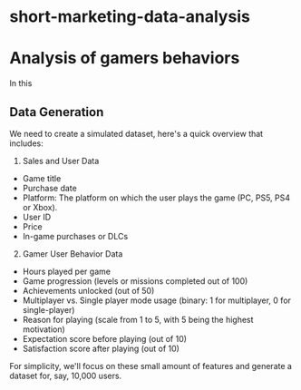 # short-marketing-data-analysis
# Analysis of gamers behaviors
In this 
## Data Generation
We need to create a simulated dataset, here's a quick overview  that includes:

1) Sales and User Data

- Game title 
- Purchase date
- Platform: The platform on which the user plays the game (PC, PS5, PS4 or Xbox).
- User ID
- Price
- In-game purchases or DLCs
  
2) Gamer User Behavior Data

- Hours played per game
- Game progression (levels or missions completed out of 100)
- Achievements unlocked (out of 50)
- Multiplayer vs. Single player mode usage (binary: 1 for multiplayer, 0 for single-player) 
- Reason for playing (scale from 1 to 5, with 5 being the highest motivation)
- Expectation score before playing (out of 10)
- Satisfaction score after playing (out of 10)

For simplicity, we'll focus on these small amount of features and generate a dataset for, say, 10,000 users.